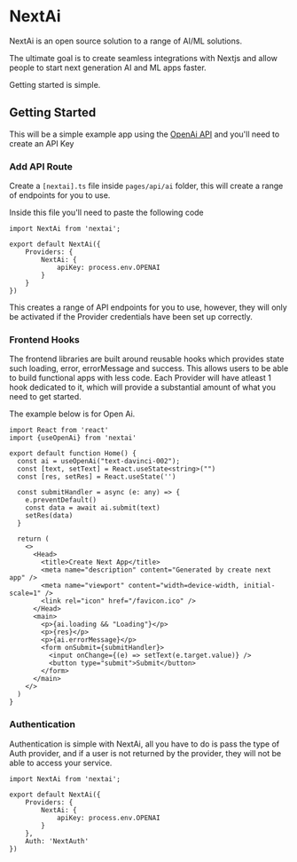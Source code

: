 # NextAi

NextAi is an open source solution to a range of AI/ML solutions.

The ultimate goal is to create seamless integrations with Nextjs and allow people to start next generation AI and ML apps faster.

Getting started is simple.

## Getting Started

This will be a simple example app using the [OpenAi API](https://platform.openai.com/docs/introduction) and you'll need to create an API Key

### Add API Route

Create a `[nextai].ts` file inside `pages/api/ai` folder, this will create a range of endpoints for you to use.

Inside this file you'll need to paste the following code

```
import NextAi from 'nextai';

export default NextAi({
    Providers: {
        NextAi: {
            apiKey: process.env.OPENAI
        }
    }
})
```

This creates a range of API endpoints for you to use, however, they will only be activated if the Provider credentials have been set up correctly.

### Frontend Hooks

The frontend libraries are built around reusable hooks which provides state such loading, error, errorMessage and success.
This allows users to be able to build functional apps with less code.
Each Provider will have atleast 1 hook dedicated to it, which will provide a substantial amount of what you need to get started.

The example below is for Open Ai.

```
import React from 'react'
import {useOpenAi} from 'nextai'

export default function Home() {
  const ai = useOpenAi("text-davinci-002");
  const [text, setText] = React.useState<string>("")
  const [res, setRes] = React.useState('')

  const submitHandler = async (e: any) => {
    e.preventDefault()
    const data = await ai.submit(text)
    setRes(data)
  }
  
  return (
    <>
      <Head>
        <title>Create Next App</title>
        <meta name="description" content="Generated by create next app" />
        <meta name="viewport" content="width=device-width, initial-scale=1" />
        <link rel="icon" href="/favicon.ico" />
      </Head>
      <main>
        <p>{ai.loading && "Loading"}</p>
        <p>{res}</p>
        <p>{ai.errorMessage}</p>
        <form onSubmit={submitHandler}>
          <input onChange={(e) => setText(e.target.value)} />
          <button type="submit">Submit</button>
        </form>
      </main>
    </>
  )
}
```

### Authentication


Authentication is simple with NextAi, all you have to do is pass the type of Auth provider, and if a user is not returned by the provider, they will not be able to access your service.

```
import NextAi from 'nextai';

export default NextAi({
    Providers: {
        NextAi: {
            apiKey: process.env.OPENAI
        }
    },
    Auth: 'NextAuth'
})
```